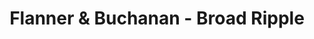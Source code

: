 ---
title: "Flanner & Buchanan - Broad Ripple"
url: /indianapolis/flanner-and-buchanan-broad-ripple/
shop: funeral directors
---